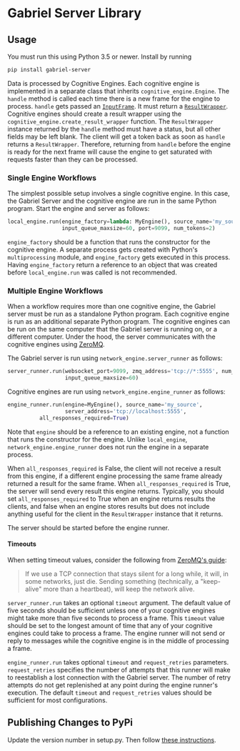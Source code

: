 # Gabriel Server Library

## Usage

You must run this using Python 3.5 or newer. Install by running
```bash
pip install gabriel-server
```

Data is processed by Cognitive Engines. Each cognitive engine is implemented in
a separate class that inherits `cognitive_engine.Engine`. The `handle` method is
called each time there is a new frame for the engine to process. `handle` gets
passed an
[`InputFrame`](https://github.com/cmusatyalab/gabriel/blob/2840808c3d90e4980969b2744877e739723c84bb/protocol/gabriel.proto#L20).
It must return a
[`ResultWrapper`](https://github.com/cmusatyalab/gabriel/blob/2840808c3d90e4980969b2744877e739723c84bb/protocol/gabriel.proto#L33).
Cognitive engines should create a result wrapper using the
`cognitive_engine.create_result_wrapper` function. The `ResultWrapper` instance
returned by the `handle` method must have a status, but all other fields may be
left blank. The client will get a token back as soon as `handle` returns a
`ResultWrapper`. Therefore, returning from `handle` before the engine is ready
for the next frame will cause the engine to get saturated with requests faster
than they can be processed.

### Single Engine Workflows

The simplest possible setup involves a single cognitive engine. In this case,
the Gabriel Server and the cognitive engine are run in the same Python program.
Start the engine and server as follows:

```python
local_engine.run(engine_factory=lambda: MyEngine(), source_name='my_source',
                 input_queue_maxsize=60, port=9099, num_tokens=2)
```

`engine_factory` should be a function that runs the constructor for the
cognitive engine. A separate process gets created with Python's
`multiprocessing` module, and `engine_factory` gets executed in this process.
Having `engine_factory` return a reference to an object that was created before
`local_engine.run` was called is not recommended.

### Multiple Engine Workflows

When a workflow requires more than one cognitive engine, the Gabriel server must
be run as a standalone Python program. Each cognitive engine is run as an
additional separate Python program. The cognitive engines can be run on the same
computer that the Gabriel server is running on, or a different computer. Under
the hood, the server communicates with the cognitive engines using
[ZeroMQ](https://zeromq.org/).

The Gabriel server is run using `network_engine.server_runner` as follows:

```python
server_runner.run(websocket_port=9099, zmq_address='tcp://*:5555', num_tokens=2,
                  input_queue_maxsize=60)
```

Cognitive engines are run using `network_engine.engine_runner` as follows:

```python
engine_runner.run(engine=MyEngine(), source_name='my_source',
                  server_address='tcp://localhost:5555',
		  all_responses_required=True)
```

Note that `engine` should be a reference to an existing engine, not a function
that runs the constructor for the engine. Unlike `local_engine`,
`network_engine.engine_runner` does not run the engine in a separate process.

When `all_responses_required` is False, the client will not receive a result
from this engine, if a different engine processing the same frame already
returned a result for the same frame. When `all_responses_required` is True,
the server will send every result this engine returns. Typically, you should set
`all_responses_required` to True when an engine returns results the clients, and
false when an engine stores results but does not include anything useful for the
client in the `ResultWrapper` instance that it returns.

The server should be started before the engine runner.

#### Timeouts

When setting timeout values, consider the following from
[ZeroMQ's guide](http://zguide.zeromq.org/py:chapter4#Shrugging-It-Off):
> If we use a TCP connection that stays silent for a long while, it will, in
> some networks, just die. Sending something (technically, a "keep-alive" more
> than a heartbeat), will keep the network alive.

`server_runner.run` takes an optional `timeout` argument. The default value of
five seconds should be sufficient unless one of your cognitive engines might
take more than five seconds to process a frame. This `timeout` value
should be set to the longest amount of time that any of your cognitive engines
could take to process a frame. The engine runner will not send or reply to
messages while the cognitive engine is in the middle of processing a frame.

`engine_runner.run` takes optional `timeout` and `request_retries` parameters.
`request_retries` specifies the number of attempts that this runner will make to
reestablish a lost connection with the Gabriel server. The number of retry
attempts do not get replenished at any point during the engine runner's
execution. The default `timeout` and `request_retries` values should be
sufficient for most configurations.

## Publishing Changes to PyPi

Update the version number in setup.py. Then follow
[these instructions](https://packaging.python.org/tutorials/packaging-projects/#generating-distribution-archives).
